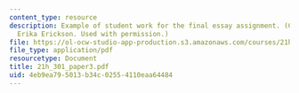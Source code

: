 ```yaml
---
content_type: resource
description: Example of student work for the final essay assignment. (Courtesy of
  Erika Erickson. Used with permission.)
file: https://ol-ocw-studio-app-production.s3.amazonaws.com/courses/21h-301-the-ancient-world-greece-fall-2004/4eb9ea795013b34c02554110eaa64484_21h_301_paper3.pdf
file_type: application/pdf
resourcetype: Document
title: 21h_301_paper3.pdf
uid: 4eb9ea79-5013-b34c-0255-4110eaa64484
---
```

